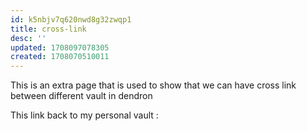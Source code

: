 ```yaml
---
id: k5nbjv7q620nwd8g32zwqp1
title: cross-link
desc: ''
updated: 1708097078305
created: 1708070510011
---
```


This is an extra page that is used to show that we can have cross link between different vault in dendron

This link back to my personal vault : 
